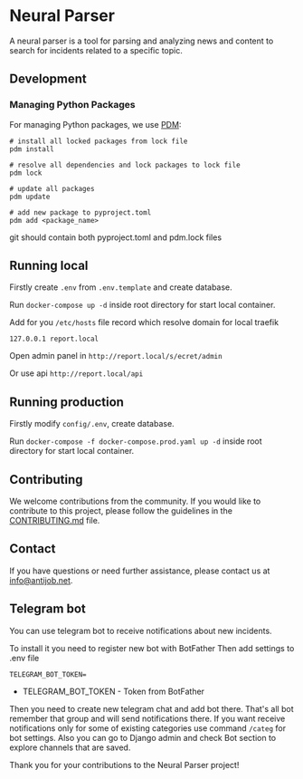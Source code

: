 # Neural Parser

A neural parser is a tool for parsing and analyzing news and content to search for incidents related to a specific topic.

## Development

### Managing Python Packages

For managing Python packages, we use [PDM](https://pdm-project.org/):

```
# install all locked packages from lock file
pdm install

# resolve all dependencies and lock packages to lock file
pdm lock

# update all packages 
pdm update

# add new package to pyproject.toml
pdm add <package_name>
```

git should contain both pyproject.toml and pdm.lock files 


## Running local

Firstly create `.env` from `.env.template` and create database.

Run `docker-compose up -d` inside root directory for start local container.

Add for you `/etc/hosts` file record which resolve domain for local traefik

```
127.0.0.1 report.local
```

Open admin panel in `http://report.local/s/ecret/admin`

Or use api `http://report.local/api`


## Running production


Firstly modify `config/.env`, create database.

Run `docker-compose -f docker-compose.prod.yaml up -d` inside root directory for start local container.


## Contributing

We welcome contributions from the community. If you would like to contribute to this project, please follow the guidelines in the [CONTRIBUTING.md](CONTRIBUTING.md) file.

## Contact

If you have questions or need further assistance, please contact us at info@antijob.net.

## Telegram bot
You can use telegram bot to receive notifications about new incidents.

To install it you need to register new bot with BotFather
Then add settings to .env file
```
TELEGRAM_BOT_TOKEN=
```
* TELEGRAM_BOT_TOKEN - Token from BotFather

Then you need to create new telegram chat and add bot there. That's all bot remember that group 
and will send notifications there. If you want receive notifications only for some of existing categories
use command ```/categ``` for bot settings. 
Also you can go to Django admin and check Bot section to explore channels that are saved. 

Thank you for your contributions to the Neural Parser project!


